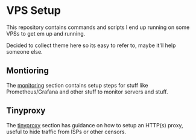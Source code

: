 # VPS Setup

This repository contains commands and scripts I end up running on some VPSs to get em up and running. 

Decided to collect theme here so its easy to refer to, maybe it'll help someone else.

## Montioring

The [monitoring](./monitoring/README.md) section contains setup steps for stuff like Prometheus/Grafana and other stuff to monitor servers and stuff. 

## Tinyproxy

The [tinyproxy](./tinyproxy/README.md) section has guidance on how to setup an HTTP(s) proxy, useful to hide traffic from ISPs or other censors.
